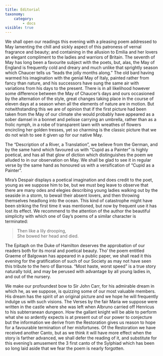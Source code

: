 ```yaml
---
title: Editorial
taxonomy:
    category:
        - docs
visible: true
---
```


We shall open our readings this evening with a pleasing poem addressed to May lamenting the chill and sickly aspect of this patroness of vernal fragrance and beauty; and containing in the allusion to Emilia and her lovers an elegant compliment to the ladies and warriors of Britain. The seventh of May has long been a favourite subject with the poets, but, alas, the May of England is frequently cold and dreary and much unlike that sprightly season which Chaucer tells us “leads the jolly months along.” The old bard having warmed his imagination with the genial May of Italy, painted rather from fancy than nature, and his successors have sung the same air with variations from his days to the present. There is in all likelihood however some difference between the May of Chaucer’s days and ours occasioned by the alternation of the style, great changes taking place in the course of eleven days at a season when all the elements of nature are in motion. But notwithstanding this we are of opinion that if the first picture had been taken from the May of our climate she would probably have appeared as a sober damsel in a bonnet and pelisse carrying an umbrella, rather than as a frolic nymph, in a robe of transparent lawn with wreathes of flowers encircling her golden tresses, yet so charming is the classic picture that we do not wish to see it given up for our native May.

The “Description of a River, a Translation”, we believe from the German, and by the same hand which favoured us with “Cupid as a Painter” is highly poetical, and has all that glow of diction which distinguishes the poem we alluded to in our observation on May. We shall be glad to see it in regular verse by the same hand as honoured us with a versification of “Cupid as a Painter”.

Mira’s Despair displays a poetical imagination and does credit to the poet, young as we suppose him to be, but we must beg leave to observe that there are many odes and elegies describing young ladies walking out by the seaside in a storm, to bewail their absent lovers, and then throwing themselves headlong into the ocean. This kind of catastrophe might have been striking the first time it was mentioned, but now by frequent use it has lost its effect. We recommend to the attention of the author the beautiful simplicity with which one of Gay’s poems of a similar character is terminated:

> Then like a lily drooping,  
> She bowed her head and died.

The Epitaph on the Duke of Hamilton deserves the approbation of our readers both for its moral and poetical beauty. Tho’ the poem entitled Graeme of Balgowan has appeared in a public paper, we shall read it this evening for the gratification of such of our Society as may not have seen this tribute to the hero of Barrosa. “Most haste, worst speed” is a true story naturally told, and may be perused with advantage by all young ladies in, and out of the nursery.

We make our profoundest bow to Sir John Carr, for his admirable dream in which he, as we suppose, is quizzing some of our most valuable members. His dream has the spirit of an original picture and we hope he will frequently indulge us with such visions. The Verses by the fair Maria we suppose were written in the castle where she was left when Albruno carried off Henricus to his subterranean dungeon. How the gallant knight will be able to perform what she so ardently expects is at present out of our power to conjecture but the information we derive from the Restoration gives us reason to hope for a favourable termination of her misfortunes. Of the Restoration we have received another Canto, but as we think it will have more effect when the story is farther advanced, we shall defer the reading of it, and substitute for this evening’s amusement the 3 first canto of the Sylphiad which has been so long laid aside that we fear the poem is nearly forgotten.